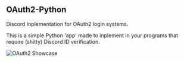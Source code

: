 ## OAuth2-Python
Discord Inplementation for OAuth2 login systems.

This is a simple Python 'app' made to inplement in your programs that require (shitty) Discord ID verification.

![OAuth2 Showcase](a)
